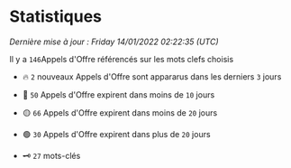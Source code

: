 # Statistiques


_Dernière mise à jour : Friday 14/01/2022 02:22:35 (UTC)_ 

Il y a `146`Appels d'Offre référencés sur les mots clefs choisis

- 🔥 `2` nouveaux Appels d'Offre sont appararus dans les derniers `3` jours
- 🔴  `50` Appels d'Offre expirent dans moins de `10` jours
- 🟡  `66` Appels d'Offre expirent dans moins de `20` jours
- 🟢  `30` Appels d'Offre expirent dans plus de `20` jours

- 🗝 `27` mots-clés